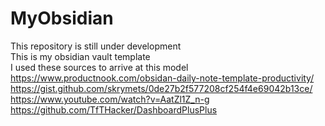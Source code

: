 # MyObsidian
This repository is still under development  
This is my obsidian vault template  
I used these sources to arrive at this model  
https://www.productnook.com/obsidan-daily-note-template-productivity/  
https://gist.github.com/skrymets/0de27b2f577208cf254f4e69042b13ce/    
https://www.youtube.com/watch?v=AatZl1Z_n-g  
https://github.com/TfTHacker/DashboardPlusPlus  



